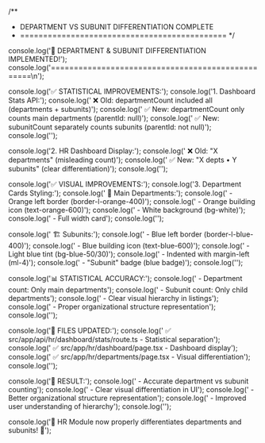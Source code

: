 /**
 * DEPARTMENT VS SUBUNIT DIFFERENTIATION COMPLETE
 * ============================================= 
 */

console.log('🏢 DEPARTMENT & SUBUNIT DIFFERENTIATION IMPLEMENTED!');
console.log('==================================================\n');

console.log('✅ STATISTICAL IMPROVEMENTS:');
console.log('1. Dashboard Stats API:');
console.log('   ❌ Old: departmentCount included all (departments + subunits)');
console.log('   ✅ New: departmentCount only counts main departments (parentId: null)');
console.log('   ✅ New: subunitCount separately counts subunits (parentId: not null)');
console.log('');

console.log('2. HR Dashboard Display:');
console.log('   ❌ Old: "X departments" (misleading count)');
console.log('   ✅ New: "X depts • Y subunits" (clear differentiation)');
console.log('');

console.log('✅ VISUAL IMPROVEMENTS:');
console.log('3. Department Cards Styling:');
console.log('   🏢 Main Departments:');
console.log('      - Orange left border (border-l-orange-400)');
console.log('      - Orange building icon (text-orange-600)');
console.log('      - White background (bg-white)');
console.log('      - Full width card');
console.log('');

console.log('   🏗️  Subunits:'); 
console.log('      - Blue left border (border-l-blue-400)');
console.log('      - Blue building icon (text-blue-600)');
console.log('      - Light blue tint (bg-blue-50/30)');
console.log('      - Indented with margin-left (ml-4)');
console.log('      - "Subunit" badge (blue badge)');
console.log('');

console.log('📊 STATISTICAL ACCURACY:');
console.log('   - Department count: Only main departments');
console.log('   - Subunit count: Only child departments');
console.log('   - Clear visual hierarchy in listings');
console.log('   - Proper organizational structure representation');
console.log('');

console.log('📁 FILES UPDATED:');
console.log('   ✅ src/app/api/hr/dashboard/stats/route.ts - Statistical separation');
console.log('   ✅ src/app/hr/dashboard/page.tsx - Dashboard display');
console.log('   ✅ src/app/hr/departments/page.tsx - Visual differentiation');
console.log('');

console.log('🎯 RESULT:');
console.log('   - Accurate department vs subunit counting');
console.log('   - Clear visual differentiation in UI'); 
console.log('   - Better organizational structure representation');
console.log('   - Improved user understanding of hierarchy');
console.log('');

console.log('🌟 HR Module now properly differentiates departments and subunits! 🌟');
